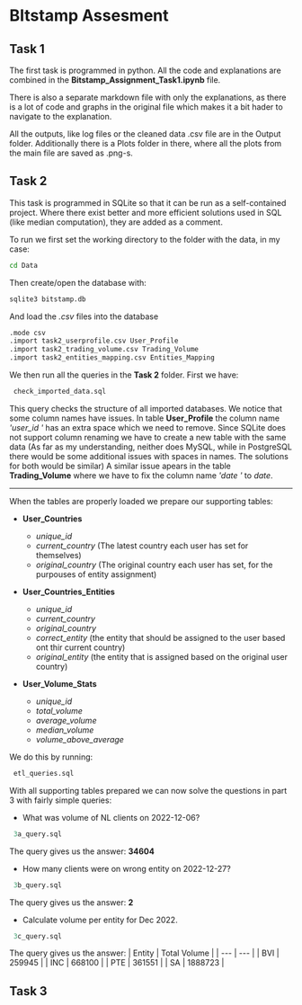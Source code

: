 # BItstamp Assesment

## Task 1
The first task is programmed in python. All the code and explanations are combined in the **Bitstamp_Assignment_Task1.ipynb** file.

There is also a separate markdown file with only the explanations, as there is a lot of code and graphs in the original file which makes it a bit hader to navigate to the explanation. 

All the outputs, like log files or the cleaned data .csv file are in the Output folder. Additionally there is a Plots folder in there, where all the plots from the main file are saved as .png-s.

## Task 2

This task is programmed in SQLite so that it can be run as a self-contained project. Where there exist better and more efficient solutions used in SQL (like median computation), they are added as a comment.

To run we first set the working directory to the folder with the data, in my case:

```bash
cd Data
```

Then create/open the database with:

```bash
sqlite3 bitstamp.db
```

And load the *.csv* files into the database

```bash
.mode csv
.import task2_userprofile.csv User_Profile
.import task2_trading_volume.csv Trading_Volume
.import task2_entities_mapping.csv Entities_Mapping
```

We then run all the queries in the **Task 2** folder. First we have:

```sql
 check_imported_data.sql 
```
This query checks the structure of all imported databases. We notice that some column names have issues. In table **User_Profile** the column name *'user_id '* has an extra space which we need to remove. Since SQLite does not support column renaming we have to create a new table with the same data (As far as my understanding, neither does MySQL, while in PostgreSQL there would be some additional issues with spaces in names. The solutions for both would be similar)
A similar issue apears in the table **Trading_Volume** where we have to fix the column name *'date '* to *date*.

----------------------

When the tables are properly loaded we prepare our supporting tables:
- **User_Countries**
    - *unique_id*
    - *current_country* (The latest country each user has set for themselves)
    - *original_country* (The original country each user has set, for the purpouses of entity assignment)

- **User_Countries_Entities**
    - *unique_id*
    - *current_country*
    - *original_country*
    - *correct_entity* (the entity that should be assigned to the user based ont thir current country)
    - *original_entity* (the entity that is assigned based on the original user country)

- **User_Volume_Stats**
    - *unique_id*
    - *total_volume*
    - *average_volume*
    - *median_volume*
    - *volume_above_average*

We do this by running:

```sql
 etl_queries.sql 
```

With all supporting tables prepared we can now solve the questions in part 3 with fairly simple queries:

- What was volume of NL clients on 2022-12-06?

```sql
 3a_query.sql 
```

The query gives us the answer: **34604**

- How many clients were on wrong entity on 2022-12-27?

```sql
 3b_query.sql 
```

The query gives us the answer: **2**

- Calculate volume per entity for Dec 2022.

```sql
 3c_query.sql 
```

The query gives us the answer:
| Entity | Total Volume |
| --- | --- |
| BVI | 259945 |
| INC | 668100 |
| PTE | 361551 |
| SA | 1888723 |


## Task 3